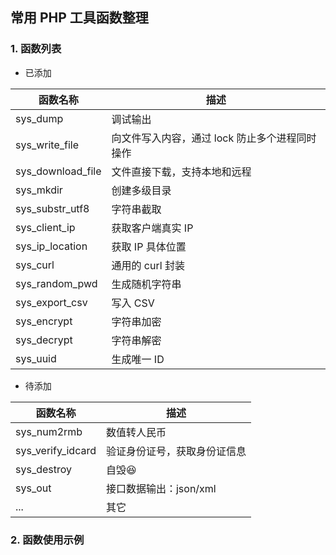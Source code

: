 常用 PHP 工具函数整理
---

### 1. 函数列表

- 已添加

| 函数名称 | 描述 |
| --- | --- |
| sys_dump | 调试输出 |
| sys_write_file | 向文件写入内容，通过 lock 防止多个进程同时操作 |
| sys_download_file | 文件直接下载，支持本地和远程 |
| sys_mkdir | 创建多级目录 |
| sys_substr_utf8 | 字符串截取 |
| sys_client_ip | 获取客户端真实 IP |
| sys_ip_location | 获取 IP 具体位置 |
| sys_curl | 通用的 curl 封装 |
| sys_random_pwd | 生成随机字符串 |
| sys_export_csv | 写入 CSV |
| sys_encrypt | 字符串加密 |
| sys_decrypt | 字符串解密 |
| sys_uuid | 生成唯一 ID |

- 待添加

| 函数名称 | 描述 |
| --- | --- |
| sys_num2rmb | 数值转人民币 |
| sys_verify_idcard | 验证身份证号，获取身份证信息 |
| sys_destroy | 自毁😆 |
| sys_out | 接口数据输出：json/xml |
| ... | 其它 |


### 2. 函数使用示例







